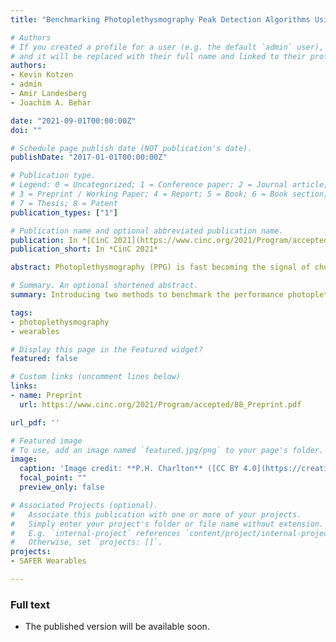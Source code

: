 ```yaml
---
title: "Benchmarking Photoplethysmography Peak Detection Algorithms Using the Electrocardiogram Signal as a Reference"

# Authors
# If you created a profile for a user (e.g. the default `admin` user), write the username (folder name) here 
# and it will be replaced with their full name and linked to their profile.
authors:
- Kevin Kotzen
- admin
- Amir Landesberg
- Joachim A. Behar

date: "2021-09-01T00:00:00Z"
doi: ""

# Schedule page publish date (NOT publication's date).
publishDate: "2017-01-01T00:00:00Z"

# Publication type.
# Legend: 0 = Uncategorized; 1 = Conference paper; 2 = Journal article;
# 3 = Preprint / Working Paper; 4 = Report; 5 = Book; 6 = Book section;
# 7 = Thesis; 8 = Patent
publication_types: ["1"]

# Publication name and optional abbreviated publication name.
publication: In *[CinC 2021](https://www.cinc.org/2021/Program/accepted/PreliminaryProgram.html)*
publication_short: In *CinC 2021*

abstract: Photoplethysmography (PPG) is fast becoming the signal of choice for the widespread monitoring of sleep metrics obtained by wearable devices. Robust peak detection is critical for the extraction of meaningful features from the PPG waveform. There is however no consensus on what PPG peak detection algorithms perform best on nocturnal continuous PPG recordings. We introduce two methods to benchmark the performance PPG peak detectors. We make use of data where nocturnal PPG and electrocardiogram (ECG) are measured synchronously. Within this setting, the ECG, a signal for which there are established R-peak detectors, is used as reference. The first method for benchmarking, denoted 'Peak Matching', consists of forecasting the expected position of the PPG peaks using the ECG R-peaks as reference. The second technique, denoted 'IHR-IPR Accuracy', compares the instantaneous pulse rate (IPR) extracted from the PPG with the instantaneous heart rate (IHR) extracted from the ECG. For benchmarking, we used the MESA dataset consisting of 2,055 overnight polysomnography recordings with a combined length of over 16,300 hours. Four open PPG peak detectors were benchmarked. The 'Pulses' detector performed best with a Peak Matching F1-score of 0.94 and an IHR-IPR Accuracy of 89.6%. We introduced two new methods for benchmarking PPG peak detectors. Among the four detectors evaluated, 'Pulses' performed best. Benchmarking of further PPG detectors and on other data source (e.g. daytime recordings, recordings from patients with arrhythmia) is needed.

# Summary. An optional shortened abstract.
summary: Introducing two methods to benchmark the performance photoplethysmography (PPG) peak detectors.

tags:
- photoplethysmography
- wearables

# Display this page in the Featured widget?
featured: false

# Custom links (uncomment lines below)
links:
- name: Preprint
  url: https://www.cinc.org/2021/Program/accepted/88_Preprint.pdf

url_pdf: ''

# Featured image
# To use, add an image named `featured.jpg/png` to your page's folder. 
image:
  caption: 'Image credit: **P.H. Charlton** ([CC BY 4.0](https://creativecommons.org/licenses/by/4.0/))'
  focal_point: ""
  preview_only: false

# Associated Projects (optional).
#   Associate this publication with one or more of your projects.
#   Simply enter your project's folder or file name without extension.
#   E.g. `internal-project` references `content/project/internal-project/index.md`.
#   Otherwise, set `projects: []`.
projects:
- SAFER Wearables

---
```


### Full text

- The published version will be available soon.


